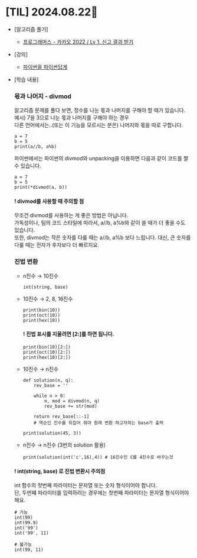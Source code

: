 # [TIL] 2024.08.22📒

 
* [알고리즘 풀기]
  * [프로그래머스 - 카카오 2022 / Lv 1. 신고 결과 받기](https://haemggi.tistory.com/67)
 
* [강의]
  * [파이썬을 파이썬답게](https://school.programmers.co.kr/learn/courses/4008/4008-%ED%8C%8C%EC%9D%B4%EC%8D%AC%EC%9D%84-%ED%8C%8C%EC%9D%B4%EC%8D%AC%EB%8B%B5%EA%B2%8C)

* [학습 내용]
  
  ### 몫과 나머지 - divmod

  알고리즘 문제를 풀다 보면, 정수를 나눈 몫과 나머지를 구해야 할 때가 있습니다.<br>
  예시) 7을 3으로 나눈 몫과 나머지를 구해야 하는 경우<br>
  다른 언어에서는..(또는 이 기능을 모르시는 분은) 나머지와 몫을 따로 구합니다.
  ```
  a = 7
  b = 5
  print(a//b, a%b)
  ```

  파이썬에서는 파이썬의 divmod와 unpacking을 이용하면 다음과 같이 코드를 짤 수 있습니다.
  ```
  a = 7
  b = 5
  print(*divmod(a, b))
  ```

  #### ! divmod를 사용할 때 주의할 점
  무조건 divmod를 사용하는 게 좋은 방법은 아닙니다.<br>
  가독성이나, 팀의 코드 스타일에 따라서, a//b, a%b와 같이 쓸 때가 더 좋을 수도 있습니다.<br>
  또한, divmod는 작은 숫자를 다룰 때는 a//b, a%b 보다 느립니다. 대신, 큰 숫자를 다룰 때는 전자가 후자보다 더 빠르지요.

  
  ### 진법 변환

  - n진수  → 10진수
     ```
     int(string, base)
     ```
 
   - 10진수  → 2, 8, 16진수
     ```
     print(bin(10))
     print(oct(10))
     print(hex(10))
     ```
     #### ! 진법 표시를 지울려면 [2:]를 하면 됩니다.
     ```
     print(bin(10)[2:])
     print(oct(10)[2:])
     print(hex(10)[2:])
     ```
 
 
  - 10진수  → n진수
     ```
     def solution(n, q):
         rev_base = ''
     
         while n > 0:
             n, mod = divmod(n, q)
             rev_base += str(mod)
     
         return rev_base[::-1] 
         # 역순인 진수를 뒤집어 줘야 원래 변환 하고자하는 base가 출력
         
     print(solution(45, 3))
     ```
 
  - n진수 → n진수 (3번의 solution 활용)
     ```
     print(solution(int('c',16),4)) # 16진수인 C를 4진수로 바꾸는것
     ```

  #### ! int(string, base) 로 진법 변환시 주의점
  int 함수의 첫번째 파라미터는 문자열 또는 숫자 형식이어야 합니다.<br>
  단, 두번쨰 파라미터를 입력하려는 경우에는 첫번째 파라미터는 문자열 형식이어야해요.

  ```
  # 가능
  int(99)
  int(99.9)
  int('99')
  int('99', 11)
  
  # 불가능
  int(99, 11)
  ```
